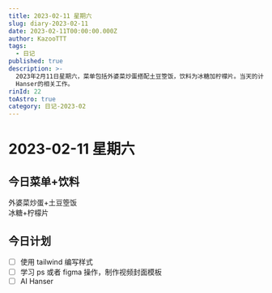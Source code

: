 ```yaml
---
title: 2023-02-11 星期六
slug: diary-2023-02-11
date: 2023-02-11T00:00:00.000Z
author: KazooTTT
tags:
  - 日记
published: true
description: >-
  2023年2月11日星期六，菜单包括外婆菜炒蛋搭配土豆箜饭，饮料为冰糖加柠檬片。当天的计划包括使用tailwind编写样式，学习Photoshop或Figma操作以制作视频封面模板，以及进行AI
  Hanser的相关工作。
rinId: 22
toAstro: true
category: 日记-2023-02
---
```


# 2023-02-11 星期六

## 今日菜单+饮料

外婆菜炒蛋+土豆箜饭  
冰糖+柠檬片

## 今日计划

- [ ] 使用 tailwind 编写样式
- [ ] 学习 ps 或者 figma 操作，制作视频封面模板
- [ ] AI Hanser
